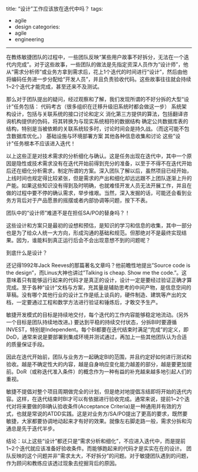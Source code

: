 title: “设计”工作应该放在迭代中吗？
tags:
  - agile
  - design
categories:
  - agile
  - engineering
---

在教练敏捷团队的过程中，一些团队反映“某些用户故事不好拆分，无法在一个迭代内完成”。对于这些故事，一些团队的做法是先指定资深人员作为“设计师”，他从“需求分析师”或业务方拿到需求后，花上1个迭代的时间进行“设计”，然后由他将编码任务进一步分配给“开发人员”，并且负责验收代码。这些故事往往就会持续1~2个迭代才能完成，甚至还来不及测试。

<!--more-->
那么对于团队提出的疑问，经过观察和了解，我们发现所谓的不好分拆的大型“设计”任务包括：
代码考古（很多组织在迁移升级旧系统时都会做这一步）
系统架构设计，包括与关联系统的接口讨论和定义
消化第三方提供的算法，包括翻译咨询机构提供的伪码，将其转换为与现实系统相符的数据结构
确定公共数据库表的结构，特别是当被依赖的关联系统较多时，讨论时间会是持久战。（而这可能不包含数据库优化。）
基础设施与环境部署方案
其他各种信息收集和讨论
这些”设计"任务根本不应该进入迭代！

以上这些正是对技术需求的分析细化与确认。这是任务出现在迭代中，其中一个原因是隐性或技术需求没有在迭代开始前得到充分的准备，以至于不得不在迭代开始后还在细化分析需求，制定所谓的方案。深入团队了解以后，虽然项目已经开始，上线时间也规定得比较紧张，但是需求的产出和细化却远远跟不上团队逐渐上升的产能。如果这些知识没有得到及时明确，也就难怪开发人员无法开展工作，并且在做的过程中要不停的确认需求，举步维艰。当然，深入发掘的话，可能还会看到业务方背后对于产品愿景的摇摆或者内部协调等问题，按下不表。

团队中的“设计师”难道不是在担任SA/PO的替身吗？！

这些设计和方案只是最初的设想和预估，是知识的学习和信息的收集，其中一部分也是为了给众人统一大方向，形成沟通的基础和规范。但那绝对不是最终实现结果。因为，谁能料到真正运行后会不会出现意想不到的问题呢？

到底什么是设计？

还记得1992年Jack Reeves的那篇著名文章吗？他前瞻性地提出”Source code is the design”，而Linus大神也讲过”Talking is cheap. Show me the code.”。这意味着只有能够运行起来的代码才是真正的设计，设计一定是要经过验证正确才算完成。至于各种”设计”文档与方案，充其量是辅助思考的中间产物，是信息空间的草稿。没有哪个其他行业的设计工作是纸上谈兵的，硬件制造、建筑等产出的文档，一定要通过工程和数学方法进行验证和锤炼后，才敢交予生产。

敏捷开发模式的目标是持续地交付，每个迭代的工作内容能够稳定地流动。(另外一个目标是团队持续地改进。) 要达到平稳的持续交付状态，分拆BI时要遵循INVEST，特别是Independent。每个BI都要在迭代结束时满足“完成”的定义，即DoD，通常来说是要部署到集成环境并测试通过，再加上一些其他团队认为合适的质量保证手段。

因此在迭代开始前，团队与业务方一起确定BI的范围，并且约定好如何进行测试和验收。越是不确定性大的内容，越是自身响应变化能力越差的部分，越是要更加提前。DoR（或称迭代准入条件）的概念作为一种有益的补充越来越多地引起人们的重视。

敏捷不提倡对整个项目周期做完全的计划，但是绝对地提倡冻结即将开始的迭代内容。这样，在迭代结束时BI才可以有依据进行验收完成。通常来说，提前1~2个迭代对将来要做的BI确认验收条件(Acceptance Criteria)是一种通用并有效的方式，也就是常说的ATDD实践。这是对业务方/SA/PO提出了更高的要求，既然要敏捷，大家都要协调地动起来才有好的效果。就像左右脚走路一般，需求分拆和沟通总是先于迭代半步。

结论：以上这些“设计”都还只是“需求分析和细化”，不应进入迭代中，而是提前1~2个迭代就应该准备好验收条件。而能够跑起来的代码才是实实在在的设计。
团队反映的这个问题并非"需求太大，不好拆分”的问题。对于敏捷团队遇到的问题，作为顾问和教练应该透过现象去挖掘背后的原因。